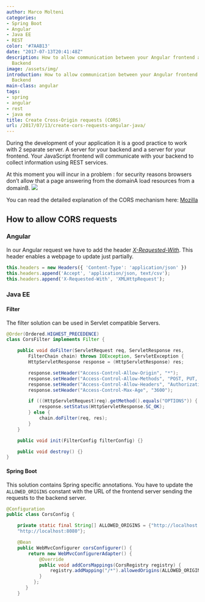 ```yaml
---
author: Marco Molteni
categories:
- Spring Boot
- Angular
- Java EE
- REST
color: '#7AAB13'
date: "2017-07-13T20:41:48Z"
description: How to allow communication between your Angular frontend and the Java
  Backend
image: /assets/img/
introduction: How to allow communication between your Angular frontend and the Java
  Backend
main-class: angular
tags:
- spring
- angular
- rest
- java ee
title: Create Cross-Origin requests (CORS)
url: /2017/07/13/create-cors-requests-angular-java/
---
```

During the development of your application it is a good practice to work with 2 separate server. A server for your backend and a server for your frontend.
Your JavaScript frontend will communicate with your backend to collect information using REST services.

At this moment you will incur in a problem : for security reasons browsers don’t allow that a page answering from the domainA load resources from a domainB. 
![]({{site.baseurl}}/assets/img/uploads/2017/07/13/CORS.png)

You can read the detailed explanation of the CORS mechanism here: [Mozilla](https://developer.mozilla.org/en-US/docs/Web/HTTP/Access_control_CORS)

## How to allow CORS requests
### Angular
In our Angular request we have to add the header 
[_X-Requested-With_](https://developer.mozilla.org/en-US/docs/Web/API/XMLHttpRequest). This header enables a webpage to update just partially.

```javascript
this.headers = new Headers({ 'Content-Type': 'application/json' })
this.headers.append('Accept', 'application/json, text/csv');
this.headers.append('X-Requested-With', 'XMLHttpRequest');
```

### Java EE
#### Filter

The filter solution can be used in Servlet compatible Servers.

``` java
@Order(Ordered.HIGHEST_PRECEDENCE)
class CorsFilter implements Filter {

    public void doFilter(ServletRequest req, ServletResponse res,
        FilterChain chain) throws IOException, ServletException {
        HttpServletResponse response = (HttpServletResponse) res;

        response.setHeader("Access-Control-Allow-Origin", "*");
        response.setHeader("Access-Control-Allow-Methods", "POST, PUT, GET, OPTIONS,  DELETE");
        response.setHeader("Access-Control-Allow-Headers", "Authorization,Content-Type, x-requested-with");
        response.setHeader("Access-Control-Max-Age", "3600");

        if (((HttpServletRequest)req).getMethod().equals("OPTIONS")) {
            response.setStatus(HttpServletResponse.SC_OK);
        } else {
            chain.doFilter(req, res);
        }
    }

    public void init(FilterConfig filterConfig) {}

    public void destroy() {}
}

```

#### Spring Boot
This solution contains Spring specific annotations.
You have to update the `ALLOWED_ORIGINS` constant with the URL of the frontend server sending the requests to the backend server. 
	
``` java
@Configuration
public class CorsConfig {

    private static final String[] ALLOWED_ORIGINS = {"http://localhost:3000",
    "http://localhost:8080"};

    @Bean
    public WebMvcConfigurer corsConfigurer() {
        return new WebMvcConfigurerAdapter() {
            @Override
            public void addCorsMappings(CorsRegistry registry) {
                registry.addMapping("/*").allowedOrigins(ALLOWED_ORIGINS);
            }
          };
       }
    }
```
